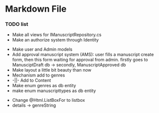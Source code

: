 ﻿# Markdown File

### TODO list

+ Make all views for IManuscriptRepository.cs
+ Make an authorize system through Identity
- Make user and Admin models
- Add approval manuscript system (AMS): user fills a manuscript create form, then this form waiting for approval from admin. firstly goes to ManusciptDraft db -> secondly, ManuscriptApproved db
- Make layout a little bit beauty than now
- Mechanism add to genres
- -||- Add to Content
- Make enum genres as db entity
- make enum manuscripttypes as db entity
+ Change @Html.ListBoxFor to listbox
+ details -> genreString
